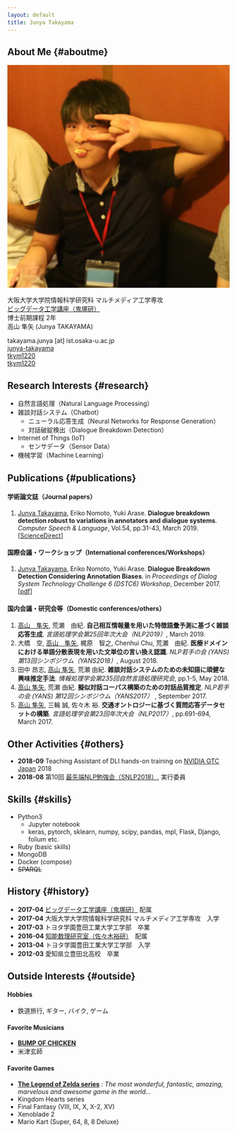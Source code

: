 ```yaml
---
layout: default
title: Junya Takayama
---
```


## About Me {#aboutme}

<img class="profile-picture" src="takayama.jpg">

大阪大学大学院情報科学研究科 マルチメディア工学専攻  
[ビッグデータ工学講座（鬼塚研）](http://www-bigdata.ist.osaka-u.ac.jp/ja/home/)  
博士前期課程 2年  
高山 隼矢 (Junya TAKAYAMA)  

<i class="fas fa-envelope-square"></i>takayama.junya [at] ist.osaka-u.ac.jp  
<i class="fab fa-github-square"></i>[junya-takayama](https://github.com/junya-takayama)  
<i class="fab fa-twitter-square"></i>[tkym1220](https://twitter.com/tkym1220)  
<i class="fab fa-facebook-square"></i>[tkym1220](https://www.facebook.com/tkym1220)  


## Research Interests {#research}

* 自然言語処理（Natural Language Processing）
* 雑談対話システム（Chatbot）
    * ニューラル応答生成（Neural Networks for Response Generation）
    * 対話破綻検出（Dialogue Breakdown Detection）
* Internet of Things (IoT)
    * センサデータ（Sensor Data）
* 機械学習（Machine Learning）


## Publications {#publications}

#### 学術論文誌（Journal papers）
1. <u>Junya Takayama</u>, Eriko Nomoto, Yuki Arase. **Dialogue breakdown detection robust to variations in annotators and dialogue systems**. *Computer Speech & Language*, Vol.54, pp.31-43, March 2019. [[ScienceDirect](https://www.sciencedirect.com/science/article/pii/S0885230818300901)] 

#### 国際会議・ワークショップ（International conferences/Workshops）
1. <u>Junya Takayama</u>, Eriko Nomoto, Yuki Arase. **Dialogue Breakdown Detection Considering Annotation Biases**.  in *Proceedings of Dialog System Technology Challenge 6 (DSTC6) Workshop*, December 2017. [[pdf](http://workshop.colips.org/dstc6/papers/track3_paper15_takayama.pdf)] 

#### 国内会議・研究会等（Domestic conferences/others）
1. <u>高山　隼矢</u>, 荒瀬　由紀. **自己相互情報量を用いた特徴語彙予測に基づく雑談応答生成**. *言語処理学会第25回年次大会（NLP2019）*, March 2019.
1. 大橋　空, <u>高山　隼矢</u>, 梶原　智之, Chenhui Chu, 荒瀬　由紀. **医療ドメインにおける単語分散表現を用いた文単位の言い換え認識**. *NLP若手の会 (YANS) 第13回シンポジウム（YANS2018）*, August 2018.
1. 田中 昂志, <u>高山 隼矢</u>, 荒瀬 由紀. **雑談対話システムのための未知語に頑健な興味推定手法**. *情報処理学会第235回自然言語処理研究会*, pp.1-5, May 2018.
1. <u>高山 隼矢</u>, 荒瀬 由紀. **擬似対話コーパス構築のための対話品質推定**. *NLP若手の会 (YANS) 第12回シンポジウム（YANS2017）* , September 2017.
1. <u>高山 隼矢</u>, 三輪 誠, 佐々木 裕. **交通オントロジーに基づく質問応答データセットの構築**. *言語処理学会第23回年次大会（NLP2017）*, pp.691-694, March 2017.


## Other Activities {#others}

* **2018-09** Teaching Assistant of DLI hands-on training on [NVIDIA GTC Japan](https://www.nvidia.com/ja-jp/gtc/) 2018
* **2018-08** 第10回 [最先端NLP勉強会（SNLP2018）](https://sites.google.com/view/snlp-jp/home/2018), 実行委員


## Skills {#skills}

* Python3
    * Jupyter notebook
    * keras, pytorch, sklearn, numpy, scipy, pandas, mpl, Flask, Django, folium etc.
* Ruby (basic skills)
* MongoDB
* Docker (compose)
* ~~SPARQL~~


## History {#history}

* **2017-04** [ビッグデータ工学講座（鬼塚研）](http://www-bigdata.ist.osaka-u.ac.jp/ja/home/)  配属
* **2017-04** 大阪大学大学院情報科学研究科 マルチメディア工学専攻　入学 
* **2017-03** トヨタ学園豊田工業大学工学部　卒業
* **2016-04** [知能数理研究室（佐々木裕研）](https://www.toyota-ti.ac.jp/Lab/Denshi/COIN/)　配属
* **2013-04** トヨタ学園豊田工業大学工学部　入学
* **2012-03** 愛知県立豊田北高校　卒業


## Outside Interests {#outside}

#### Hobbies
* 鉄道旅行, ギター, バイク, ゲーム

#### Favorite Musicians
* [**BUMP OF CHICKEN**](http://www.bumpofchicken.com/)
* 米津玄師

#### Favorite Games
* [**The Legend of Zelda series**](https://www.nintendo.co.jp/character/zelda/index.html) : *The most wonderful, fantastic, amazing, marvelous and awesome game in the world...*
* Kingdom Hearts series
* Final Fantasy (VIII, IX, X, X-2, XV)
* Xenoblade 2
* Mario Kart (Super, 64, 8, 8 Deluxe)
